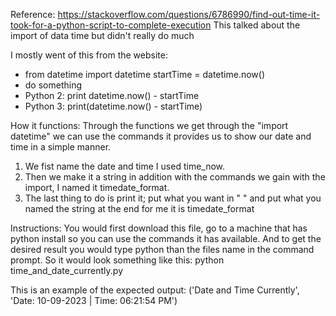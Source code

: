 Reference:
https://stackoverflow.com/questions/6786990/find-out-time-it-took-for-a-python-script-to-complete-execution 
This talked about the import of data time but didn't really do much

I mostly went of this from the website: 
- from datetime import datetime startTime = datetime.now() 
- do something 
- Python 2: print datetime.now() - startTime 
- Python 3: print(datetime.now() - startTime)

How it functions: 
Through the functions we get through the "import datetime" we can use the commands it provides us to show our date and time in a simple manner.
1. We fist name the date and time I used time_now.
2. Then we make it a string in addition with the commands we gain with the import, I named it timedate_format.
3. The last thing to do is print it; put what you want in " " and put what you named the string at the end for me it is timedate_format

Instructions: 
You would first download this file, go to a machine that has python install so you can use the commands it has available. 
And to get the desired result you would type python than the files name in the command prompt. 
So it would look something like this: python time_and_date_currently.py

This is an example of the expected output: 
('Date and Time Currently', 'Date: 10-09-2023 | Time: 06:21:54 PM')
